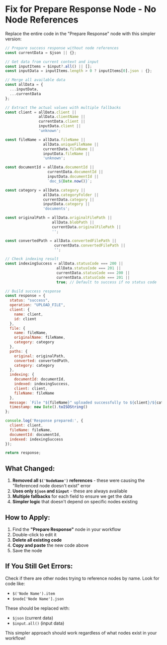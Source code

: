 # Fix for Prepare Response Node - No Node References

Replace the entire code in the "Prepare Response" node with this simpler version:

```javascript
// Prepare success response without node references
const currentData = $json || {};

// Get data from current context and input
const inputItems = $input?.all() || [];
const inputData = inputItems.length > 0 ? inputItems[0].json : {};

// Merge all available data
const allData = {
  ...inputData,
  ...currentData
};

// Extract the actual values with multiple fallbacks
const client = allData.client || 
               allData.clientName || 
               currentData.client || 
               inputData.client || 
               'unknown';

const fileName = allData.fileName || 
                 allData.uniqueFileName || 
                 currentData.fileName || 
                 inputData.fileName || 
                 'unknown';

const documentId = allData.documentId || 
                   currentData.documentId || 
                   inputData.documentId || 
                   `doc_${Date.now()}`;

const category = allData.category || 
                 allData.categoryFolder || 
                 currentData.category || 
                 inputData.category || 
                 'documents';

const originalPath = allData.originalFilePath || 
                     allData.blobPath || 
                     currentData.originalFilePath || 
                     '';

const convertedPath = allData.convertedFilePath || 
                      currentData.convertedFilePath || 
                      '';

// Check indexing result
const indexingSuccess = allData.statusCode === 200 || 
                       allData.statusCode === 201 || 
                       currentData.statusCode === 200 || 
                       currentData.statusCode === 201 || 
                       true; // Default to success if no status code

// Build success response
const response = {
  status: "success",
  operation: "UPLOAD_FILE",
  client: {
    name: client,
    id: client
  },
  file: {
    name: fileName,
    originalName: fileName,
    category: category
  },
  paths: {
    original: originalPath,
    converted: convertedPath,
    category: category
  },
  indexing: {
    documentId: documentId,
    indexed: indexingSuccess,
    client: client,
    fileName: fileName
  },
  message: `File "${fileName}" uploaded successfully to ${client}/${category}`,
  timestamp: new Date().toISOString()
};

console.log('Response prepared:', {
  client: client,
  fileName: fileName,
  documentId: documentId,
  indexed: indexingSuccess
});

return response;
```

## What Changed:

1. **Removed all `$('NodeName')` references** - these were causing the "Referenced node doesn't exist" error
2. **Uses only `$json` and `$input`** - these are always available
3. **Multiple fallbacks** for each field to ensure we get the data
4. **Simpler logic** that doesn't depend on specific nodes existing

## How to Apply:

1. Find the **"Prepare Response"** node in your workflow
2. Double-click to edit it
3. **Delete all existing code**
4. **Copy and paste** the new code above
5. Save the node

## If You Still Get Errors:

Check if there are other nodes trying to reference nodes by name. Look for code like:
- `$('Node Name').item`
- `$node['Node Name'].json`

These should be replaced with:
- `$json` (current data)
- `$input.all()` (input data)

This simpler approach should work regardless of what nodes exist in your workflow!
